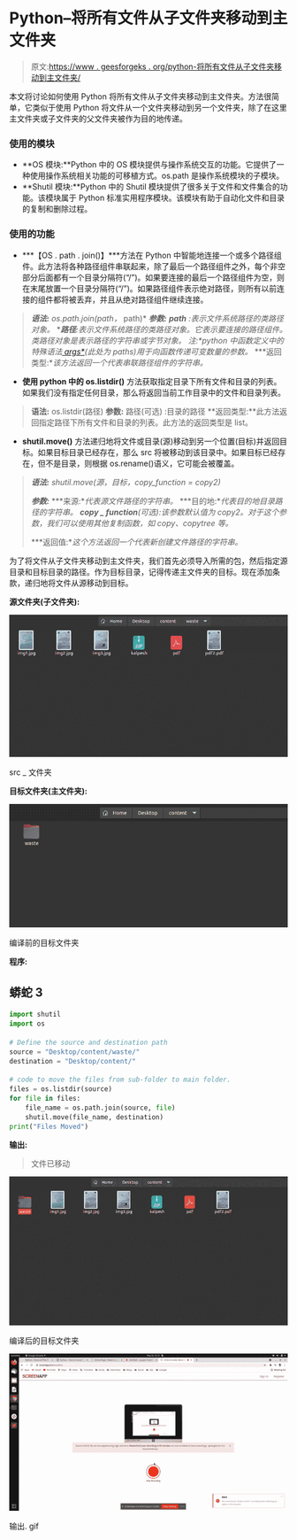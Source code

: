 # Python–将所有文件从子文件夹移动到主文件夹

> 原文:[https://www . geesforgeks . org/python-将所有文件从子文件夹移动到主文件夹/](https://www.geeksforgeeks.org/python-move-all-files-from-subfolders-to-main-folder/)

本文将讨论如何使用 Python 将所有文件从子文件夹移动到主文件夹。方法很简单，它类似于使用 Python 将文件从一个文件夹移动到另一个文件夹，除了在这里主文件夹或子文件夹的父文件夹被作为目的地传递。

### 使用的模块

*   **OS 模块:**Python 中的 OS 模块提供与操作系统交互的功能。它提供了一种使用操作系统相关功能的可移植方式。os.path 是操作系统模块的子模块。
*   **Shutil 模块:**Python 中的 Shutil 模块提供了很多关于文件和文件集合的功能。该模块属于 Python 标准实用程序模块。该模块有助于自动化文件和目录的复制和删除过程。

### 使用的功能

*   ***【OS . path . join()】***方法在 Python 中智能地连接一个或多个路径组件。此方法将各种路径组件串联起来，除了最后一个路径组件之外，每个非空部分后面都有一个目录分隔符(“/”)。如果要连接的最后一个路径组件为空，则在末尾放置一个目录分隔符(“/”)。如果路径组件表示绝对路径，则所有以前连接的组件都将被丢弃，并且从绝对路径组件继续连接。

> ***语法:** os.path.join(path，* path)*
> ***参数:***
> ***path** :表示文件系统路径的类路径对象。*
> ****路径**:表示文件系统路径的类路径对象。它表示要连接的路径组件。*
> *类路径对象是表示路径的字符串或字节对象。*
> ***注:**python 中函数定义中的特殊语法*[*<u>* args</u>*](https://www.geeksforgeeks.org/args-kwargs-python/)*(此处为* paths)用于向函数传递可变数量的参数。*
> ***返回类型:**该方法返回一个代表串联路径组件的字符串。*

*   **使用 python 中的 os.listdir()** 方法获取指定目录下所有文件和目录的列表。如果我们没有指定任何目录，那么将返回当前工作目录中的文件和目录列表。

> **语法:** os.listdir(路径)
> **参数:**
> 路径(可选) :目录的路径
> **返回类型:**此方法返回指定路径下所有文件和目录的列表。此方法的返回类型是 list。

*   **shutil.move()** 方法递归地将文件或目录(源)移动到另一个位置(目标)并返回目标。如果目标目录已经存在，那么 src 将被移动到该目录中。如果目标已经存在，但不是目录，则根据 os.rename()语义，它可能会被覆盖。

> ***语法:** shutil.move(源，目标，copy_function = copy2)*
> 
> ***参数:***
> ***来源:**代表源文件路径的字符串。*
> ***目的地:**代表目的地目录路径的字符串。*
> ***copy _ function**(可选):该参数默认值为 copy2。对于这个参数，我们可以使用其他复制函数，如 copy、copytree 等。*
> 
> ***返回值:**这个方法返回一个代表新创建文件路径的字符串。*

为了将文件从子文件夹移动到主文件夹，我们首先必须导入所需的包，然后指定源目录和目标目录的路径。作为目标目录，记得传递主文件夹的目标。现在添加条款，递归地将文件从源移动到目标。

**源文件夹(子文件夹):**

![](img/24999eb8fc0015b882c38fba3e67c734.png)

src _ 文件夹

**目标文件夹(主文件夹):**

![](img/c3615f274d7e48da28de4e1f64cb7855.png)

编译前的目标文件夹

**程序:**

## 蟒蛇 3

```py
import shutil
import os

# Define the source and destination path
source = "Desktop/content/waste/"
destination = "Desktop/content/"

# code to move the files from sub-folder to main folder.
files = os.listdir(source)
for file in files:
    file_name = os.path.join(source, file)
    shutil.move(file_name, destination)
print("Files Moved")
```

**输出:**

> 文件已移动

![](img/0a30b43e6377e65ee2593851d07bcb94.png)

编译后的目标文件夹

![](img/9a5138551b9eb2eefc09cb4e7c2015c8.png)

输出. gif